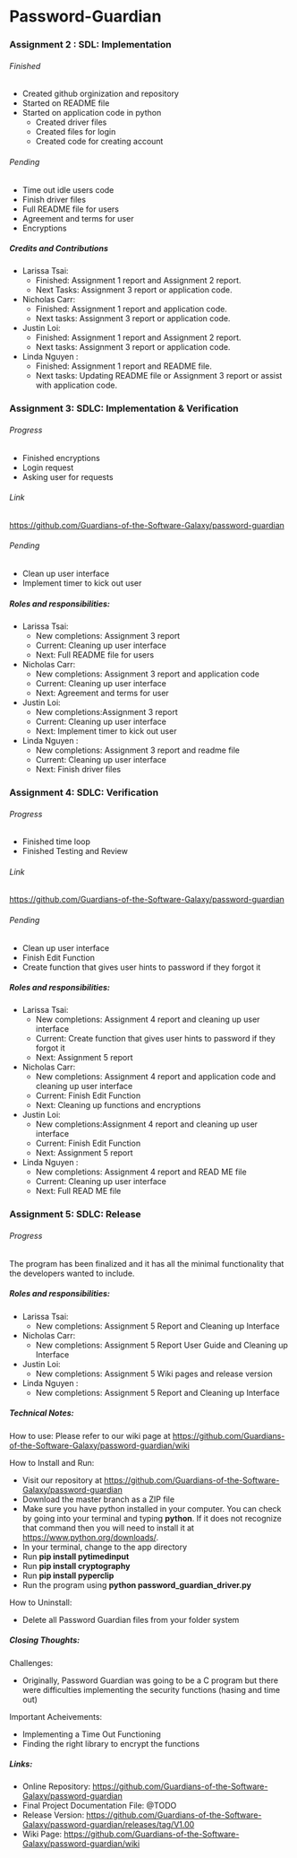 # Password-Guardian
### Assignment 2 : SDL: Implementation
###### Finished
- Created github orginization and repository 
- Started on README file
- Started on application code in python
  - Created driver files 
  - Created files for login
  - Created code for creating account

###### Pending
- Time out idle users code
- Finish driver files
- Full README file for users
- Agreement and terms for user
- Encryptions
##### Credits and Contributions
- Larissa Tsai: 
  - Finished: Assignment 1 report and Assignment 2 report.
  - Next Tasks: Assignment 3 report or application code.
- Nicholas Carr:
  - Finished:  Assignment 1 report and application code. 
  - Next tasks:  Assignment 3 report or application code. 
- Justin Loi: 
  - Finished: Assignment 1 report and Assignment 2 report.  
  - Next tasks: Assignment 3 report or application code.
- Linda Nguyen : 
  - Finished: Assignment 1 report and README file. 
  - Next tasks: Updating README file or Assignment 3 report or assist with application code. 

### Assignment 3: SDLC: Implementation & Verification
###### Progress
- Finished encryptions
- Login request
- Asking user for requests
###### Link
https://github.com/Guardians-of-the-Software-Galaxy/password-guardian
###### Pending
- Clean up user interface
- Implement timer to kick out user 
##### Roles and responsibilities: 
- Larissa Tsai: 
  - New completions: Assignment 3 report
  - Current: Cleaning up user interface
  - Next: Full README file for users
- Nicholas Carr:
  - New completions: Assignment 3 report and application code 
  - Current: Cleaning up user interface
  - Next: Agreement and terms for user
- Justin Loi: 
  - New completions:Assignment 3 report
  - Current: Cleaning up user interface
  - Next: Implement timer to kick out user 
- Linda Nguyen : 
  - New completions: Assignment 3 report and readme file 
  - Current: Cleaning up user interface
  - Next: Finish driver files 

### Assignment 4: SDLC: Verification
###### Progress
- Finished time loop
- Finished Testing and Review 
###### Link
https://github.com/Guardians-of-the-Software-Galaxy/password-guardian
###### Pending
- Clean up user interface
- Finish Edit Function 
- Create function that gives user hints to password if they forgot it 
##### Roles and responsibilities: 
- Larissa Tsai: 
  - New completions: Assignment 4 report and cleaning up user interface
  - Current: Create function that gives user hints to password if they forgot it 
  - Next: Assignment 5 report
- Nicholas Carr:
  - New completions: Assignment 4 report and application code and cleaning up user interface
  - Current: Finish Edit Function 
  - Next:  Cleaning up functions and encryptions 
- Justin Loi: 
  - New completions:Assignment 4 report and cleaning up user interface
  - Current: Finish Edit Function 
  - Next: Assignment 5 report 
- Linda Nguyen : 
  - New completions: Assignment 4 report and READ ME file 
  - Current: Cleaning up user interface
  - Next: Full READ ME file 

### Assignment 5: SDLC: Release
###### Progress
The program has been finalized and it has all the minimal functionality that the developers wanted to include. 

##### Roles and responsibilities: 
- Larissa Tsai: 
  - New completions: Assignment 5 Report and Cleaning up Interface
- Nicholas Carr:
  - New completions: Assignment 5 Report User Guide and Cleaning up Interface
- Justin Loi: 
  - New completions: Assignment 5 Wiki pages and release version
- Linda Nguyen : 
  - New completions: Assignment 5 Report and Cleaning up Interface

##### Technical Notes:

How to use:
Please refer to our wiki page at https://github.com/Guardians-of-the-Software-Galaxy/password-guardian/wiki

How to Install and Run:
- Visit our repository at https://github.com/Guardians-of-the-Software-Galaxy/password-guardian
- Download the master branch as a ZIP file
- Make sure you have python installed in your computer. You can check by going into your terminal and typing **python**. If it does not recognize that command then you will need to install it at https://www.python.org/downloads/. 
- In your terminal, change to the app directory
- Run **pip install pytimedinput**
- Run **pip install cryptography**
- Run **pip install pyperclip**
- Run the program using **python password_guardian_driver.py**


How to Uninstall:
- Delete all Password Guardian files from your folder system

##### Closing Thoughts:
Challenges:
- Originally, Password Guardian was going to be a C program but there were difficulties implementing the security functions (hasing and time out)

Important Acheivements:
- Implementing a Time Out Functioning
- Finding the right library to encrypt the functions

##### Links:
- Online Repository: https://github.com/Guardians-of-the-Software-Galaxy/password-guardian
- Final Project Documentation File: @TODO
- Release Version: https://github.com/Guardians-of-the-Software-Galaxy/password-guardian/releases/tag/V1.00
- Wiki Page: https://github.com/Guardians-of-the-Software-Galaxy/password-guardian/wiki
